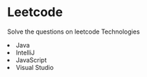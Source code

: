 # Leetcode
Solve the questions on leetcode
Technologies
</br>
<li>
Java  
</li>
<li>
IntelliJ  
</li>  
<li>
JavaScript
</li>
<li>
Visual Studio
</li>  
